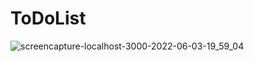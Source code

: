 # ToDoList

![screencapture-localhost-3000-2022-06-03-19_59_04](https://user-images.githubusercontent.com/101264150/171874563-3da9f35c-859b-494e-beb4-a25558a37269.png)

